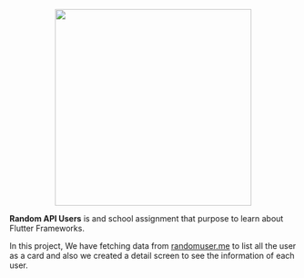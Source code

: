 <p align="center">
  <img width="345" height="345" src="https://lh3.google.com/u/1/d/1LcOqzzSFrHys-MLfeurbt83au3kTNOh4=w3360-h1878-iv1">
</p>

**Random API Users** is and school assignment that purpose to learn about Flutter Frameworks.  
 
  In this project, We have fetching data from <a href="https://randomuser.me/">randomuser.me</a> to list all the user as a card and also we created a detail screen   to see the information of each user.
 
